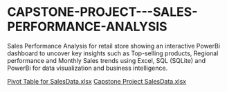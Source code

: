 # CAPSTONE-PROJECT---SALES-PERFORMANCE-ANALYSIS
Sales Performance Analysis for retail store showing an interactive PowerBi dashboard to uncover key insights such as Top-selling products, Regional performance and Monthly Sales trends using Excel, SQL (SQLite) and PowerBi for data visualization and business intelligence.




[Pivot Table for SalesData.xlsx](https://github.com/user-attachments/files/17612495/Pivot.Table.for.SalesData.xlsx)
[Capstone Project SalesData.xlsx](https://github.com/user-attachments/files/17612510/Capstone.Project.SalesData.xlsx)
